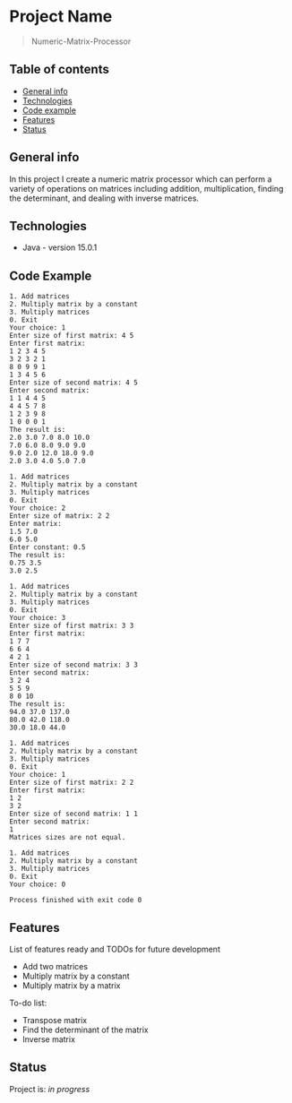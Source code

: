 # Project Name
>Numeric-Matrix-Processor

## Table of contents
* [General info](#general-info)
* [Technologies](#technologies)
* [Code example](#code-example)
* [Features](#features)
* [Status](#status)

## General info
In this project I create a numeric matrix processor which can perform a variety of operations on matrices including addition, multiplication, finding the determinant, and dealing with inverse matrices.

## Technologies
* Java - version 15.0.1

## Code Example
```
1. Add matrices
2. Multiply matrix by a constant
3. Multiply matrices
0. Exit
Your choice: 1
Enter size of first matrix: 4 5
Enter first matrix:
1 2 3 4 5
3 2 3 2 1
8 0 9 9 1
1 3 4 5 6
Enter size of second matrix: 4 5
Enter second matrix:
1 1 4 4 5
4 4 5 7 8
1 2 3 9 8
1 0 0 0 1
The result is:
2.0 3.0 7.0 8.0 10.0 
7.0 6.0 8.0 9.0 9.0 
9.0 2.0 12.0 18.0 9.0 
2.0 3.0 4.0 5.0 7.0 

1. Add matrices
2. Multiply matrix by a constant
3. Multiply matrices
0. Exit
Your choice: 2
Enter size of matrix: 2 2
Enter matrix:
1.5 7.0
6.0 5.0
Enter constant: 0.5
The result is:
0.75 3.5 
3.0 2.5 

1. Add matrices
2. Multiply matrix by a constant
3. Multiply matrices
0. Exit
Your choice: 3
Enter size of first matrix: 3 3
Enter first matrix:
1 7 7
6 6 4
4 2 1
Enter size of second matrix: 3 3
Enter second matrix:
3 2 4
5 5 9
8 0 10
The result is:
94.0 37.0 137.0 
80.0 42.0 118.0 
30.0 18.0 44.0 

1. Add matrices
2. Multiply matrix by a constant
3. Multiply matrices
0. Exit
Your choice: 1
Enter size of first matrix: 2 2
Enter first matrix:
1 2
3 2
Enter size of second matrix: 1 1
Enter second matrix:
1
Matrices sizes are not equal.

1. Add matrices
2. Multiply matrix by a constant
3. Multiply matrices
0. Exit
Your choice: 0

Process finished with exit code 0
```

## Features
List of features ready and TODOs for future development
* Add two matrices
* Multiply matrix by a constant
* Multiply matrix by a matrix

To-do list:
* Transpose matrix
* Find the determinant of the matrix
* Inverse matrix

## Status
Project is: _in progress_